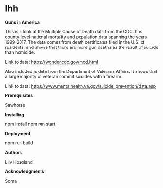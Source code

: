 # lhh
<b>Guns in America</b>

This is a look at the Multiple Cause of Death data from the CDC. It is county-level national mortality and population data spanning the years 1999-2017. The data comes from death certificates filed in the U.S. of residents, and shows that there are more gun deaths as the result of suicide than homicide.

Link to data: <a href=“https://wonder.cdc.gov/mcd.html”> https://wonder.cdc.gov/mcd.html </a>

Also included is data from the Department of Veterans Affairs. It shows that a large majority of veteran commit suicides with a firearm.

Link to data: https://www.mentalhealth.va.gov/suicide_prevention/data.asp 

<b>Prerequisites</b>

Sawhorse 

<b>Installing</b>

npm install
npm run start

<b>Deployment</b>

npm run build

<b>Authors</b>

Lily Hoagland

<b>Acknowledgments</b>

Soma 
